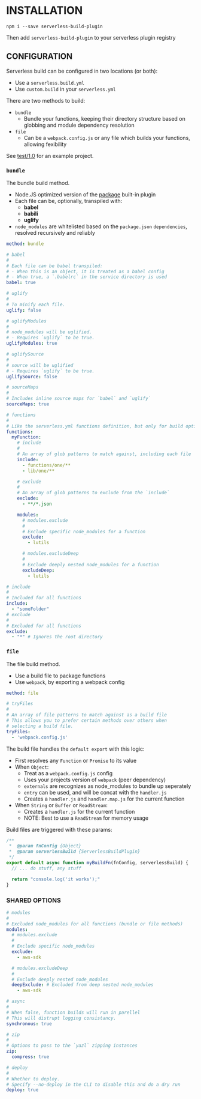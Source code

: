 # INSTALLATION
```
npm i --save serverless-build-plugin
```

Then add `serverless-build-plugin` to your serverless plugin registry

## CONFIGURATION

Serverless build can be configured in two locations (or both):

- Use a `serverless.build.yml`
- Use `custom.build` in your `serverless.yml`

There are two methods to build:
- `bundle`
  - Bundle your functions, keeping their directory structure based on globbing and module dependency resolution
- `file`
  - Can be a `webpack.config.js` or any file which builds your functions, allowing fexibility

See [test/1.0](./test/1.0) for an example project.

### `bundle`
The bundle build method.

- Node.JS optimized version of the [package](https://github.com/serverless/serverless/blob/master/docs/providers/aws/guide/packaging.md) built-in plugin
- Each file can be, optionally, transpiled with:
  - **babel**
  - **babili**
  - **uglify**
- `node_modules` are whitelisted based on the `package.json` `dependencies`, resolved recursively and reliably

```yaml
method: bundle

# babel
#
# Each file can be babel transpiled:
# - When this is an object, it is treated as a babel config
# - When true, a `.babelrc` in the service directory is used
babel: true

# uglify
#
# To minify each file.
uglify: false

# uglifyModules
#
# node_modules will be uglified.
# - Requires `uglify` to be true.
uglifyModules: true

# uglifySource
#
# source will be uglified
# - Requires `uglify` to be true.
uglifySource: false

# sourceMaps
#
# Includes inline source maps for `babel` and `uglify`
sourceMaps: true

# functions
#
# Like the serverless.yml functions definition, but only for build options
functions:
  myFunction:
    # include
    #
    # An array of glob patterns to match against, including each file
    include:
      - functions/one/**
      - lib/one/**

    # exclude
    #
    # An array of glob patterns to exclude from the `include`
    exclude:
      - **/*.json

    modules:
      # modules.exclude
      #
      # Exclude specific node_modules for a function
      exclude:
        - lutils

      # modules.excludeDeep
      #
      # Exclude deeply nested node_modules for a function
      excludeDeep:
        - lutils

# include
#
# Included for all functions
include:
  - "someFolder"
# exclude
#
# Excluded for all functions
exclude:
  - "*" # Ignores the root directory
```

### `file`

The file build method.

- Use a build file to package functions
- Use `webpack`, by exporting a webpack config

```yaml
method: file

# tryFiles
#
# An array of file patterns to match against as a build file
# This allows you to prefer certain methods over others when
# selecting a build file.
tryFiles:
  - 'webpack.config.js'
```

The build file handles the `default export` with this logic:

- First resolves any `Function` or `Promise` to its value
- When `Object`:
  - Treat as a `webpack.config.js` config
  - Uses your projects version of `webpack` (peer dependency)
  - `externals` are recognizes as node_modules to bundle up seperately
  - `entry` can be used, and will be concat with the `handler.js`
  - Creates a `handler.js` and `handler.map.js` for the current function
- When `String` or `Buffer` or `ReadStream`:
  - Creates a `handler.js` for the current function
  - NOTE: Best to use a `ReadStream` for memory usage

Build files are triggered with these params:

```js
/**
 *  @param fnConfig {Object}
 *  @param serverlessBuild {ServerlessBuildPlugin}
 */
export default async function myBuildFn(fnConfig, serverlessBuild) {
  // ... do stuff, any stuff

  return "console.log('it works');"
}
```

### SHARED OPTIONS
```yaml
# modules
#
# Excluded node_modules for all functions (bundle or file methods)
modules:
  # modules.exclude
  #
  # Exclude specific node_modules
  exclude:
    - aws-sdk

  # modules.excludeDeep
  #
  # Exclude deeply nested node_modules
  deepExclude: # Excluded from deep nested node_modules
    - aws-sdk

# async
#
# When false, function builds will run in parellel
# This will distrupt logging consistancy.
synchronous: true

# zip
#
# Options to pass to the `yazl` zipping instances
zip:
  compress: true

# deploy
#
# Whether to deploy.
# Specify --no-deploy in the CLI to disable this and do a dry run
deploy: true
```
